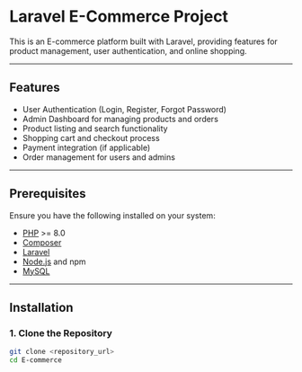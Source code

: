 # Laravel E-Commerce Project

This is an E-commerce platform built with Laravel, providing features for product management, user authentication, and online shopping.

---

## Features

- User Authentication (Login, Register, Forgot Password)
- Admin Dashboard for managing products and orders
- Product listing and search functionality
- Shopping cart and checkout process
- Payment integration (if applicable)
- Order management for users and admins

---

## Prerequisites

Ensure you have the following installed on your system:

- [PHP](https://www.php.net/) >= 8.0
- [Composer](https://getcomposer.org/)
- [Laravel](https://laravel.com/)
- [Node.js](https://nodejs.org/) and npm
- [MySQL](https://www.mysql.com/)

---

## Installation

### 1. Clone the Repository
```bash
git clone <repository_url>
cd E-commerce
